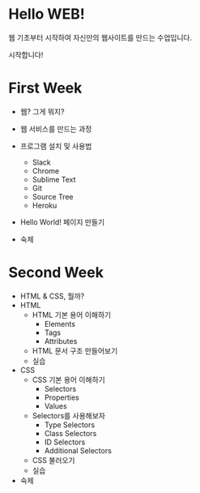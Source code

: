 # Hello __WEB__!

웹 기초부터 시작하여 자신만의 웹사이트를 만드는 수업입니다.

시작합니다!



# First Week

- 웹? 그게 뭐지?

- 웹 서비스를 만드는 과정

- 프로그램 설치 및 사용법
    - Slack
    - Chrome
    - Sublime Text
    - Git
    - Source Tree
    - Heroku
    
- Hello World! 페이지 만들기

- 숙제


# Second Week

- HTML &amp; CSS, 뭘까?
- HTML
    - HTML 기본 용어 이해하기
        - Elements
        - Tags
        - Attributes
    - HTML 문서 구조 만들어보기
    - 실습
- CSS
    - CSS 기본 용어 이해하기
        - Selectors
        - Properties
        - Values
    - Selectors를 사용해보자
        - Type Selectors
        - Class Selectors
        - ID Selectors
        - Additional Selectors
    - CSS 불러오기
    - 실습
- 숙제
